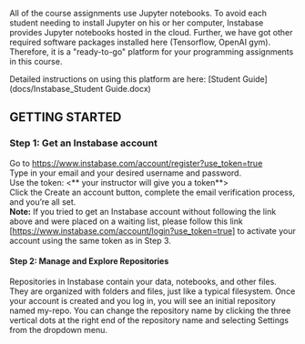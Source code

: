 All of the course assignments use Jupyter notebooks. To avoid each student needing to install Jupyter on his or her computer, 
Instabase provides Jupyter notebooks hosted in the cloud. 
Further, we have got other required software packages installed here (Tensorflow, OpenAI gym). Therefore, it is a "ready-to-go" platform 
for your programming assignments in this course. 

Detailed instructions on using this platform are here: [Student Guide](docs/Instabase_Student Guide.docx)

## GETTING STARTED

### Step 1: Get an Instabase account

Go to https://www.instabase.com/account/register?use_token=true \
Type in your email and your desired username and password.\
Use the token: <** your instructor will give you a token**>\
Click the Create an account button, complete the email verification process, and you’re all set.\
**Note:** If you tried to get an Instabase account without following the link above and were placed on a waiting list, please follow this link [https://www.instabase.com/account/login?use_token=true] to activate your account using the same token as in Step 3. 

#### Step 2: Manage and Explore Repositories

Repositories in Instabase contain your data, notebooks, and other files. They are organized with
folders and files, just like a typical filesystem. Once your account is created and you log in, you
will see an initial repository named my-repo. You can change the repository name by clicking the three vertical dots at the right end of the repository name and selecting Settings from the dropdown menu.




